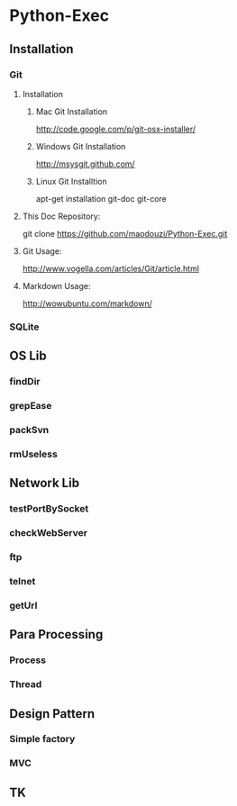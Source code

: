 Python-Exec
===========

## Installation
### Git

1. Installation	

	1. Mac Git Installation
	
		http://code.google.com/p/git-osx-installer/

	1. Windows Git Installation

		http://msysgit.github.com/
	
	1. Linux Git Installtion

		apt-get installation git-doc git-core

1. This Doc Repository:

	git clone https://github.com/maodouzi/Python-Exec.git
	
1. Git Usage:

	http://www.vogella.com/articles/Git/article.html

1. Markdown Usage:

	http://wowubuntu.com/markdown/


### SQLite 

## OS Lib

### findDir

### grepEase 

### packSvn

### rmUseless

## Network Lib 

### testPortBySocket 

### checkWebServer

### ftp

### telnet

### getUrl

## Para Processing

### Process

### Thread

## Design Pattern

### Simple factory

### MVC

## TK